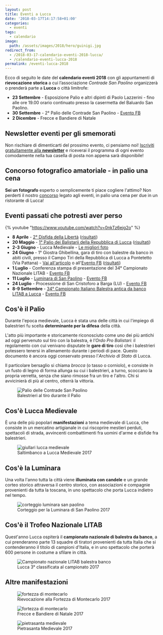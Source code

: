 ```yaml
---
layout: post
title: Eventi a Lucca
date: '2018-03-17T14:17:58+01:00'
categories:
  - eventi
tags:
  - calendario
image:
  path: /assets/images/2018/hero/guinigi.jpg
redirect_from:
  - /2018-03-17-calendario-eventi-2018-lucca/
  - /calendario-eventi-lucca-2018
permalink: /eventi-lucca-2018
---
```


Ecco di seguito le date del **calendario eventi 2018** con gli appuntamenti di
**rievocazione storica** a cui l’associazione _Contrade San Paolino_ organizzerà
o prenderà parte a **Lucca** o città limitrofe:

<!-- more -->

* **23 Settembre** - Esposizione Palio e altri dipinti di Paolo Lazzerini - fino
  alle ore 19.00 orario continuato presso la casermetta del Baluardo San
  Paolino.
* **30 Settembre** - 2° Palio delle Contrade San Paolino - [Evento FB](https://www.facebook.com/events/429780250852766/)
* **2 Dicembre** - Frecce e Bandiere di Natale

## Newsletter eventi per gli smemorati

Non rischiare di dimenticarti del prossimo evento, ci pensiamo noi! [Iscriviti
gratuitamente alla **newsletter**](/newsletter) e riceverai il programma di
ogni evento comodamente nella tua casella di posta non appena sarà disponibile!

## Concorso fotografico amatoriale - in palio una cena

**Sei un fotografo** esperto o semplicemente ti piace cogliere l'attimo? Non
perderti il nostro [concorso](/2018-04-22-diffidate-dalle-imitazioni-2018/)
legato agli eventi, in palio una cena per due in un ristorante di Lucca!

## Eventi passati che potresti aver perso

{% youtube "https://www.youtube.com/watch?v=0nkTz6ejg2o" %}

* **8 Aprile** - [2° Disfida della
  Libertà](/2018-04-03-disfida-della-libertà-lucca-festa-2018/)
  ([risultati](/2018/04/08/risultati-disfida-liberta.htm))
* **20 Maggio** - [1° Palio dei Balistarii della Repubblica di
  Lucca](/2018/05/06/nuova-data-primo-palio-repubblica-lucca.htm) ([risultati](/2018/05/20/risultati-palio-repubblica-lucca.htm))
* **2-3 Giugno** - Lucca Medievale - [Le migliori foto](/2018/foto-lucca-medievale.htm)
* **24 Giugno** - 1° Giostra Ghibellina, gara di tiro con balestre da banco in
  abiti civili, presso il Campo Tiri della Repubblica di Lucca a Pontetetto (Via
  Pattana) - [Vai all'articolo](/2018/giostra-ghibellina) o all'[Evento
  FB](https://www.facebook.com/events/554761111586654)
  ([risultati](/2018/risultati-giostra-ghibellina))
* **1 Luglio** - Conferenza stampa di presentazione del 34° Campionato Nazionale
  LITAB - [Evento FB](https://www.facebook.com/events/270318550179406/)
* **11 Luglio** - [Luminara di San Paolino](/2018/luminara-san-paolino) - [Evento FB](https://www.facebook.com/events/235073973753898/)
* **24 Luglio** - Processione di San Cristoforo a Barga (LU) - [Evento FB](https://www.facebook.com/events/652132165133409/)
* **8-9 Settembre** - [34° Campionato Italiano Balestra antica da banco LITAB a Lucca](/campionato-litab-lucca-2018) - [Evento FB](https://www.facebook.com/events/1742269145826602/)

## Cos'è il Palio

Durante l'epoca medievale, Lucca è stata una delle città in cui l'impiego di
balestrieri fu scelta **determinante per la difesa** della città.

L'atto più importante e storicamente riconosciuto come uno dei più antichi ad
oggi pervenuto sul tiro con la balestra, è l’*Ordo Pro Balistari*: il regolamento
con cui venivano disputate le **gare di tiro** così che i balestrieri potessero
tenersi in allenamento durante i periodi di pace. Questo documento è ancora oggi
conservato presso l'*Archivio di Stato* di Lucca.

Il particolare bersaglio si chiama *brocca* (o tasso o corniolo), e consiste in
un fusto di legno di forma allunga su cui i balestrieri, a turno, scoccano la
propria verretta, senza che siano rimosse fra un tiro e l'altro. Chi si
avvicinierà di più al centro, otterrà la vittoria.

<figure class="align-center">
  <img src="{{ '/images/2018/04/12/events-palio.jpg' | absolute_url }}" alt="Palio delle Contrade San Paolino">
  <figcaption>Balestrieri al tiro durante il Palio</figcaption>
</figure>

## Cos'è Lucca Medievale

È una delle più popolari **manifestazioni** a tema medievale di Lucca, che consiste
in un mercatino artigianale in cui riscoprire mestieri perduti, spettacoli di
strada, avvincenti combattimenti fra uomini d'arme e disfide fra balestrieri.

<figure class="align-center">
  <img src="{{ '/images/2018/04/12/events-luccam.jpg' | absolute_url }}" alt="giullari lucca medievale">
  <figcaption>Saltimbanco a Lucca Medievale 2017</figcaption>
</figure>

## Cos'è la Luminara

Una volta l'anno tutta la città viene **illuminata con candele** e un grande corteo
storico attraversa il centro storico, con associazioni e compagnie provenienti
da tutta la toscana, in uno spettacolo che porta Lucca indietro nel tempo.

<figure class="align-center">
  <img src="{{ '/images/2018/04/12/events-luminara.jpg' | absolute_url }}" alt="corteggio luminara san paolino">
  <figcaption>Corteggio per la Luminara di San Paolino 2017</figcaption>
</figure>

## Cos'è il Trofeo Nazionale LITAB

Quest'anno Lucca ospiterà il **campionato nazionale di balestra da banco**, a cui
prenderanno parte 13 squadre di tiratori provenienti da tutta Italia che si
contenderanno il titolo di campioni d'Italia, e in uno spettacolo che porterà
600 persone in costume a sfilare in città.

<figure class="align-center">
  <img src="{{ '/images/2018/04/12/events-litab.jpg' | absolute_url }}" alt="Campionato nazionale LITAB balestra banco">
  <figcaption>Lucca 3° classificata al campionato 2017</figcaption>
</figure>

## Altre manifestazioni

<figure class="align-center">
  <img src="{{ '/images/2018/04/12/events-castle.jpg' | absolute_url }}" alt="fortezza di montecarlo">
  <figcaption>Rievocazione alla Fortezza di Montecarlo 2017</figcaption>
</figure>

<figure class="align-center">
  <img src="{{ '/images/2018/04/12/events-frecce-natale.jpg' | absolute_url }}" alt="fortezza di montecarlo">
  <figcaption>Frecce e Bandiere di Natale 2017</figcaption>
</figure>

<figure class="align-center">
  <img src="{{ '/images/2018/04/12/events-pietrasanta.jpg' | absolute_url }}" alt="pietrasanta medievale">
  <figcaption>Pietrasanta Medievale 2017</figcaption>
</figure>
